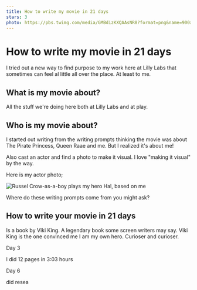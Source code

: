 ```yaml
---
title: How to write my movie in 21 days
stars: 3
photo: https://pbs.twimg.com/media/GMBdizKXQAAsNR8?format=png&name=900x900
---
```


# How to write my movie in 21 days

I tried out a new way to find purpose to my work here at Lilly Labs that sometimes can feel al little all over the place. At least to me.

## What is my movie about?

All the stuff we're doing here both at Lilly Labs and at play.

<!-- ![]() -->

## Who is my movie about?

I started out writing from the writing prompts thinking the movie was about The Pirate Princess, Queen Raae and me. But I realized it's about me!

Also cast an actor and find a photo to make it visual. I love "making it visual" by the way.

Here is my actor photo;

![Russel Crow-as-a-boy plays my hero Hal, based on me](https://pbs.twimg.com/media/GMBdizKXQAAsNR8?format=png&name=900x900)

Where do these writing prompts come from you might ask?

## How to write your movie in 21 days

Is a book by Viki King. A legendary book some screen writers may say. Viki King is the one convinced me I am my own hero. Curioser and curioser.

Day 3

I did 12 pages in 3:03 hours

Day 6

did resea
